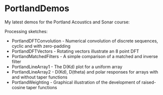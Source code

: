 # PortlandDemos

My latest demos for the Portland Acoustics and Sonar course:

Processing sketches:

* PortlandDFTConvolution  - Numerical convolution of discrete sequences, cyclic and with zero-padding
* PortlandDFTVectors      - Rotating vectors illustrate an 8 point DFT
* PortlandMatchedFilters  - A simple comparison of a matched and inverse filter
* PortlandLineArray1      - The D(Kd) plot for a uniform array
* PortlandLineArray2      - D(Kd), D(theta) and polar responses for arrays with and without taper functions
* PortlandWeighting       - Graphical illustration of the development of raised-cosine taper functions

